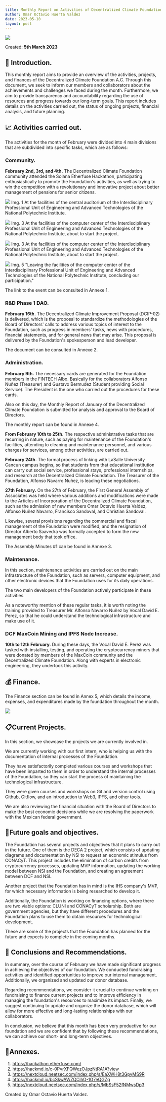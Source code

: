 ```yaml
---
title: Monthly Report on Activities of Decentralized Climate Foundation A.C. February 2023.
author: Omar Octavio Huerta Valdez
date: 2023-05-10
layout: post
---
```


![](/assets/februaryreporten/Img0.png)

Created: **5th March 2023**


## :beginner: Introduction.
This monthly report aims to provide an overview of the activities, projects, and finances of the Decentralized Climate Foundation A.C. Through this document, we seek to inform our members and collaborators about the achievements and challenges we faced during the month. Furthermore, we aim to provide transparency and accountability regarding the use of resources and progress towards our long-term goals. This report includes details on the activities carried out, the status of ongoing projects, financial analysis, and future planning.


## 📈 Activities carried out.

The activities for the month of February were divided into 4 main divisions that are subdivided into specific tasks, which are as follows:

### **Community.**

**February 2nd, 3rd, and 4th.** The Decentralized Climate Foundation community attended the Solana Etherfuse Hackathon, participating enthusiastically to promote the Foundation's activities, as well as trying to win the competition with a revolutionary and innovative project about better management of pensions for senior citizens.

![](/assets/februaryreporten/Img1.jpg)
Img. 1 At the facilities of the central auditorium of the Interdisciplinary Professional Unit of Engineering and Advanced Technologies of the National Polytechnic Institute.

![](/assets/februaryreporten/Img2.jpg)
Img. 3 At the facilities of the computer center of the Interdisciplinary Professional Unit of Engineering and Advanced Technologies of the National Polytechnic Institute, about to start the project.

![](/assets/februaryreporten/Img3.jpg)
Img. 3 At the facilities of the computer center of the Interdisciplinary Professional Unit of Engineering and Advanced Technologies of the National Polytechnic Institute, about to start the project.


![](/assets/februaryreporten/Img4.jpg)
Img. 5 "Leaving the facilities of the computer center of the Interdisciplinary Professional Unit of Engineering and Advanced Technologies of the National Polytechnic Institute, concluding our participation."


The link to the event can be consulted in Annexe 1.


### **R&D Phase 1 DAO.**

**February 16th.** The Decentralized Climate Improvement Proposal (DCIP-02) is delivered, which is the proposal to standardize the methodologies of the Board of Directors' calls to address various topics of interest to the Foundation, such as progress in members' tasks, news with procedures, financial statements, and for general news that may arise. This proposal is delivered by the Foundation's spokesperson and lead developer.

The document can be consulted in Annexe 2.


### **Administration.**

**February 9th.** The necessary cards are generated for the Foundation members in the FINTECH Albo. Basically for the collaborators Alfonso Nuñez (Treasurer) and Gustavo Bermudez (Student providing Social Service). The President is the one who carried out the procedures for these cards.

Also on this day, the Monthly Report of January of the Decentralized Climate Foundation is submitted for analysis and approval to the Board of Directors.

The monthly report can be found in Annexe 4.

**From February 10th to 25th.** The respective administrative tasks that are recurring in nature, such as paying for maintenance of the Foundation's facilities, attending to cleaning and maintenance personnel, and various charges for services, among other activities, are carried out.

**February 24th.** The formal process of linking with LaSalle University Cancun campus begins, so that students from that educational institution can carry out social service, professional stays, professional internships, and research at the Decentralized Climate Foundation. The Treasurer of the Foundation, Alfonso Navarro Nuñez, is leading these negotiations.

**27th February.** On the 27th of February, the First General Assembly of Associates was held where various additions and modifications were made to the Articles of Incorporation of the Decentralized Climate Foundation, such as the admission of new members Omar Octavio Huerta Valdez, Alfonso Nuñez Navarro, Francisco Sandoval, and Christian Sandoval.

Likewise, several provisions regarding the commercial and fiscal management of the Foundation were modified, and the resignation of Director Alberto Saavedra was formally accepted to form the new management body that took office.

The Assembly Minutes #1 can be found in Annexe 3.

### **Maintenance.**

In this section, maintenance activities are carried out on the main infrastructure of the Foundation, such as servers, computer equipment, and other electronic devices that the Foundation uses for its daily operations.

The two main developers of the Foundation actively participate in these activities.

As a noteworthy mention of these regular tasks, it is worth noting the training provided to Treasurer Mr. Alfonso Navarro Nuñez by Vocal David E. Perez, so that he could understand the technological infrastructure and make use of it.

### **DCF MaxCoin Mining and IPFS Node Increase.**

**10th to 12th February.** During these days, the Vocal David E. Perez was tasked with installing, testing, and operating the cryptocurrency miners that were donated by members of the MaxCoin community and the Decentralized Climate Foundation. Along with experts in electronic engineering, they undertook this activity.

## :moneybag: Finance.

The Finance section can be found in Annex 5, which details the income, expenses, and expenditures made by the foundation throughout the month.

![](https://i.imgur.com/7eGvL0J.png)

## :clipboard:Current Projects.

In this section, we showcase the projects we are currently involved in.

We are currently working with our first intern, who is helping us with the documentation of internal processes of the Foundation.

They have satisfactorily completed various courses and workshops that have been imparted to them in order to understand the internal processes of the Foundation, so they can start the process of maintaining the technological infrastructure.

They were given courses and workshops on Git and version control using Github, Gitflow, and an introduction to Web3, IPFS, and other tools.

We are also reviewing the financial situation with the Board of Directors to make the best economic decisions while we are resolving the paperwork with the Mexican federal government.

## :pencil:Future goals and objectives.

The Foundation has several projects and objectives that it plans to carry out in the future. One of them is the DECA 2 project, which consists of updating diagrams and documentation by NSI to request an economic stimulus from CONACyT. This project includes the elimination of carbon credits from cryptocurrency processes, updating MVP information, updating the working model between NSI and the Foundation, and creating an agreement between DCF and NSI.

Another project that the Foundation has in mind is the IHS company's MVP, for which necessary information is being researched to develop it.

Additionally, the Foundation is working on financing options, where there are two viable options: CLUNI and CONACyT scholarship. Both are government agencies, but they have different procedures and the Foundation plans to use them to obtain resources for technological development.

These are some of the projects that the Foundation has planned for the future and expects to complete in the coming months.

## 🎯 Conclusions and Recommendations.

In summary, over the course of February we have made significant progress in achieving the objectives of our foundation. We conducted fundraising activities and identified opportunities to improve our internal management. Additionally, we organized and updated our donor database.

Regarding recommendations, we consider it crucial to continue working on fundraising to finance current projects and to improve efficiency in managing the foundation's resources to maximize its impact. Finally, we suggest continuing to update and organize the donor database, which will allow for more effective and long-lasting relationships with our collaborators.

In conclusion, we believe that this month has been very productive for our foundation and we are confident that by following these recommendations, we can achieve our short- and long-term objectives.
## :beginner:Annexes.

1. https://hackathon.etherfuse.com/
2. https://hackmd.io/c-0PvrXFQWezOJpzNtRA1A?view
3. https://nextcloud.neetsec.com/index.php/s/EaXWH8t3GpyMS9R
4. https://hackmd.io/bcSkwAWZQCihO-1G7eQGZg
5. https://nextcloud.neetsec.com/index.php/s/MbSsF52fNMwsDp3

Created by Omar Octavio Huerta Valdez.
